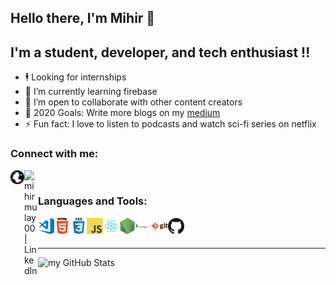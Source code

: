 ## Hello there, I'm Mihir 👋

## I'm a student, developer, and tech enthusiast !!

- 🕴 Looking for internships
- 🌱 I’m currently learning firebase
- 👯 I’m open to collaborate with other content creators
- 🥅 2020 Goals: Write more blogs on my [medium](https://medium.com/@mihirmulay3000)
- ⚡ Fun fact: I love to listen to podcasts and watch sci-fi series on netflix

### Connect with me:

[<img align="left" alt="my website" width="22px" src="https://raw.githubusercontent.com/iconic/open-iconic/master/svg/globe.svg" />](https://mihirmulay2001.github.io/portfolio-website/)
[<img align="left" alt="mihirmulay00 | LinkedIn" width="22px" src="https://cdn.jsdelivr.net/npm/simple-icons@v3/icons/linkedin.svg" />](https://www.linkedin.com/in/mihirmulay00/)

<br />

### Languages and Tools:

<img align="left" alt="Visual Studio Code" width="26px" src="https://raw.githubusercontent.com/github/explore/80688e429a7d4ef2fca1e82350fe8e3517d3494d/topics/visual-studio-code/visual-studio-code.png" />
<img align="left" alt="HTML5" width="26px" src="https://raw.githubusercontent.com/github/explore/80688e429a7d4ef2fca1e82350fe8e3517d3494d/topics/html/html.png" />
<img align="left" alt="CSS3" width="26px" src="https://raw.githubusercontent.com/github/explore/80688e429a7d4ef2fca1e82350fe8e3517d3494d/topics/css/css.png" />
<img align="left" alt="JavaScript" width="26px" src="https://raw.githubusercontent.com/github/explore/80688e429a7d4ef2fca1e82350fe8e3517d3494d/topics/javascript/javascript.png" />
<img align="left" alt="React" width="26px" src="https://raw.githubusercontent.com/github/explore/80688e429a7d4ef2fca1e82350fe8e3517d3494d/topics/react/react.png" />
<img align="left" alt="Node.js" width="26px" src="https://raw.githubusercontent.com/github/explore/80688e429a7d4ef2fca1e82350fe8e3517d3494d/topics/nodejs/nodejs.png" />
<img align="left" alt="MongoDB" width="26px" src="https://raw.githubusercontent.com/github/explore/80688e429a7d4ef2fca1e82350fe8e3517d3494d/topics/mongodb/mongodb.png" />
<img align="left" alt="Git" width="26px" src="https://raw.githubusercontent.com/github/explore/80688e429a7d4ef2fca1e82350fe8e3517d3494d/topics/git/git.png" />
<img align="left" alt="GitHub" width="26px" src="https://raw.githubusercontent.com/github/explore/78df643247d429f6cc873026c0622819ad797942/topics/github/github.png" />

<br />
<br />

---

  <img align="left" alt="my GitHub Stats" src="https://github-readme-stats.codestackr.vercel.app/api?username=MihirMulay2001&show_icons=true&hide_border=true" />
